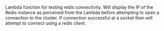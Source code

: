 Lambda function for testing redis connectivity. Will display the IP of the Redis instance as perceived from the Lambda before attempting to open a connection to the cluster. If connection successful at a socket then will attempt to connect using a redis client.